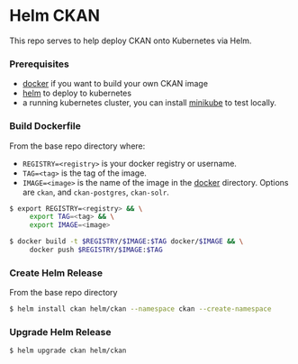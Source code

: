 # Helm CKAN

This repo serves to help deploy CKAN onto Kubernetes via Helm.

### Prerequisites
- [docker](https://docs.docker.com/install/) if you want to build your own CKAN image
- [helm](https://github.com/kubernetes/helm#install) to deploy to kubernetes
- a running kubernetes cluster, you can install [minikube](https://kubernetes.io/docs/tasks/tools/install-minikube/) to test locally.

### Build Dockerfile
From the base repo directory where:
- `REGISTRY=<registry>` is your docker registry or username.
- `TAG=<tag>` is the tag of the image.
- `IMAGE=<image>` is the name of the image in the [docker](docker) directory. Options are `ckan`, and `ckan-postgres`, `ckan-solr`.

```bash
$ export REGISTRY=<registry> && \
     export TAG=<tag> && \
     export IMAGE=<image>

$ docker build -t $REGISTRY/$IMAGE:$TAG docker/$IMAGE && \
     docker push $REGISTRY/$IMAGE:$TAG
```

### Create Helm Release
From the base repo directory
```bash
$ helm install ckan helm/ckan --namespace ckan --create-namespace
```

### Upgrade Helm Release
```bash
$ helm upgrade ckan helm/ckan
```